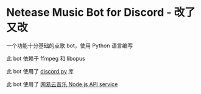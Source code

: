 # Netease Music Bot for Discord - 改了又改

一个功能十分基础的点歌 bot，使用 Python 语言编写

此 bot 依赖于 ffmpeg 和 libopus

此 bot 使用了 [discord.py](https://github.com/Rapptz/discord.py) 库

此 bot 使用了 [网易云音乐 Node.js API service](https://github.com/Binaryify/NeteaseCloudMusicApi) 
